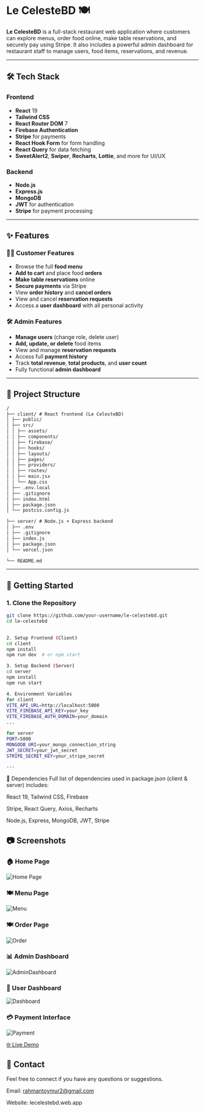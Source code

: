 # Le CelesteBD 🍽️

**Le CelesteBD** is a full-stack restaurant web application where customers can explore menus, order food online, make table reservations, and securely pay using Stripe. It also includes a powerful admin dashboard for restaurant staff to manage users, food items, reservations, and revenue.

---

## 🛠 Tech Stack

### Frontend
- **React** 19
- **Tailwind CSS**
- **React Router DOM** 7
- **Firebase Authentication**
- **Stripe** for payments
- **React Hook Form** for form handling
- **React Query** for data fetching
- **SweetAlert2**, **Swiper**, **Recharts**, **Lottie**, and more for UI/UX

### Backend
- **Node.js**
- **Express.js**
- **MongoDB**
- **JWT** for authentication
- **Stripe** for payment processing

---

## ✨ Features

### 👨‍🍳 Customer Features
- Browse the full **food menu**
- **Add to cart** and place food **orders**
- **Make table reservations** online
- **Secure payments** via Stripe
- View **order history** and **cancel orders**
- View and cancel **reservation requests**
- Access a **user dashboard** with all personal activity

### 🛠️ Admin Features
- **Manage users** (change role, delete user)
- **Add, update, or delete** food items
- View and manage **reservation requests**
- Access full **payment history**
- Track **total revenue**, **total products**, and **user count**
- Fully functional **admin dashboard**

---

## 📁 Project Structure
 ```md
/
├── client/ # React frontend (Le CelesteBD)
│ ├── public/
│ ├── src/
│ │ ├── assets/
│ │ ├── components/
│ │ ├── firebase/
│ │ ├── hooks/
│ │ ├── layouts/
│ │ ├── pages/
│ │ ├── providers/
│ │ ├── routes/
│ │ ├── main.jsx
│ │ └── App.css
│ ├── .env.local
│ ├── .gitignore
│ ├── index.html
│ ├── package.json
│ └── postcss.config.js

├── server/ # Node.js + Express backend
│ ├── .env
│ ├── .gitignore
│ ├── index.js
│ ├── package.json
│ └── vercel.json

└── README.md


```
---

## 🚀 Getting Started

### 1. Clone the Repository
```bash
git clone https://github.com/your-username/le-celestebd.git
cd le-celestebd
 

2. Setup Frontend (Client) 
cd client
npm install
npm run dev  # or npm start

3. Setup Backend (Server)
cd server
npm install
npm run start

4. Environment Variables
for client
VITE_API_URL=http://localhost:5000
VITE_FIREBASE_API_KEY=your_key
VITE_FIREBASE_AUTH_DOMAIN=your_domain
...

for server
PORT=5000
MONGODB_URI=your_mongo_connection_string
JWT_SECRET=your_jwt_secret
STRIPE_SECRET_KEY=your_stripe_secret

---
```
🧾 Dependencies
Full list of dependencies used in package.json (client & server) includes:

React 19, Tailwind CSS, Firebase

Stripe, React Query, Axios, Recharts

Node.js, Express, MongoDB, JWT, Stripe

## 📷 Screenshots

### 🏠 Home Page
![Home Page](./screenshorts/home.jpg)

### 🍽️ Menu Page
![Menu](./screenshorts/menu.jpg)

### 🍽️ Order Page
![Order](./screenshorts/order.jpg)

### 📊 Admin Dashboard
![AdminDashboard](./screenshorts/ad.jpg)

### 👤 User Dashboard
![Dashboard](./screenshorts/Dashboard.jpg)

### 💳 Payment Interface
![Payment](./screenshorts/payment.jpg)



[🌐 Live Demo](https://lecelestebd.web.app)




## 💬 Contact
Feel free to connect if you have any questions or suggestions.

Email: rahmantoymur2@gmail.com

Website: lecelestebd.web.app 
